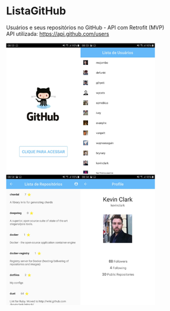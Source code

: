 # ListaGitHub
Usuários e seus repositórios no GitHub - API com Retrofit (MVP)
</br>
API utilizada: <https://api.github.com/users>
</br>
</br>
<img src="images/ss1.jpg" height="350" width="200"><img src="images/ss2.jpg" height="350" width="200"><img src="images/ss3.jpg" height="350" width="200"><img src="images/ss4.jpg" height="350" width="200">
